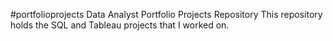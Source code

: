 #portfolioprojects Data Analyst Portfolio Projects Repository
This repository holds the SQL and Tableau projects that I worked on.

